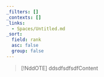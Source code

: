 ```yaml
---
_filters: []
_contexts: []
_links:
  - Spaces/Untitled.md
_sort:
  field: rank
  asc: false
  group: false
---
```

> [!NddOTE]
> ddsdfsdfsdfContent